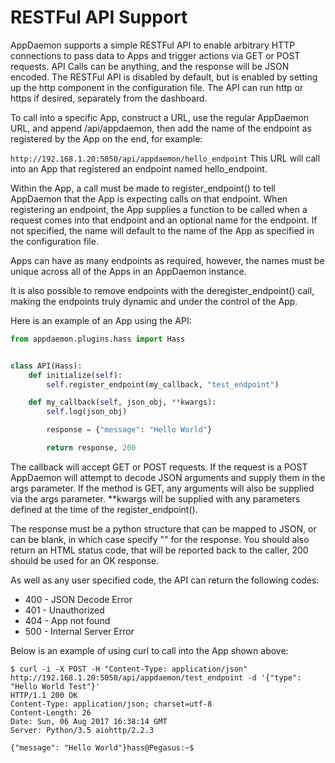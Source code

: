 # RESTFul API Support
AppDaemon supports a simple RESTFul API to enable arbitrary HTTP connections to pass data to Apps and trigger actions via GET or POST requests. API Calls can be anything, and the response will be JSON encoded. The RESTFul API is disabled by default, but is enabled by setting up the http component in the configuration file. The API can run http or https if desired, separately from the dashboard.

To call into a specific App, construct a URL, use the regular AppDaemon URL, and append /api/appdaemon, then add the name of the endpoint as registered by the App on the end, for example:

`http://192.168.1.20:5050/api/appdaemon/hello_endpoint`
This URL will call into an App that registered an endpoint named hello_endpoint.

Within the App, a call must be made to register_endpoint() to tell AppDaemon that the App is expecting calls on that endpoint. When registering an endpoint, the App supplies a function to be called when a request comes into that endpoint and an optional name for the endpoint. If not specified, the name will default to the name of the App as specified in the configuration file.

Apps can have as many endpoints as required, however, the names must be unique across all of the Apps in an AppDaemon instance.

It is also possible to remove endpoints with the deregister_endpoint() call, making the endpoints truly dynamic and under the control of the App.

Here is an example of an App using the API:

```py
from appdaemon.plugins.hass import Hass


class API(Hass):
    def initialize(self):
        self.register_endpoint(my_callback, "test_endpoint")

    def my_callback(self, json_obj, **kwargs):
        self.log(json_obj)

        response = {"message": "Hello World"}

        return response, 200
```

The callback will accept GET or POST requests. If the request is a POST AppDaemon will attempt to decode JSON arguments and supply them in the args parameter. If the method is GET, any arguments will also be supplied via the args parameter. **kwargs will be supplied with any parameters defined at the time of the register_endpoint().

The response must be a python structure that can be mapped to JSON, or can be blank, in which case specify "" for the response. You should also return an HTML status code, that will be reported back to the caller, 200 should be used for an OK response.

As well as any user specified code, the API can return the following codes:

- 400 - JSON Decode Error
- 401 - Unauthorized
- 404 - App not found
- 500 - Internal Server Error

Below is an example of using curl to call into the App shown above:

```
$ curl -i -X POST -H "Content-Type: application/json" http://192.168.1.20:5050/api/appdaemon/test_endpoint -d '{"type": "Hello World Test"}'
HTTP/1.1 200 OK
Content-Type: application/json; charset=utf-8
Content-Length: 26
Date: Sun, 06 Aug 2017 16:38:14 GMT
Server: Python/3.5 aiohttp/2.2.3

{"message": "Hello World"}hass@Pegasus:~$
```
